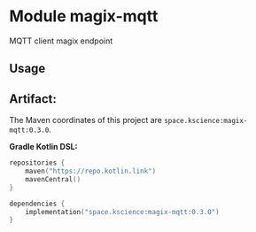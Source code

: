 # Module magix-mqtt

MQTT client magix endpoint

## Usage

## Artifact:

The Maven coordinates of this project are `space.kscience:magix-mqtt:0.3.0`.

**Gradle Kotlin DSL:**
```kotlin
repositories {
    maven("https://repo.kotlin.link")
    mavenCentral()
}

dependencies {
    implementation("space.kscience:magix-mqtt:0.3.0")
}
```
